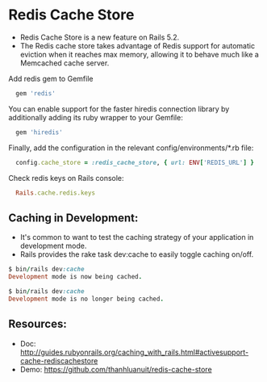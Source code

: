 # Redis Cache Store 

- Redis Cache Store is a new feature on Rails 5.2.
- The Redis cache store takes advantage of Redis support for automatic eviction when it reaches max memory, allowing it to behave much like a Memcached cache server.

Add redis gem to Gemfile

```ruby
  gem 'redis'
```

You can enable support for the faster hiredis connection library by additionally adding its ruby wrapper to your Gemfile:

```ruby
  gem 'hiredis'
```

Finally, add the configuration in the relevant config/environments/*.rb file:

```ruby
  config.cache_store = :redis_cache_store, { url: ENV['REDIS_URL'] }
```

Check redis keys on Rails console:

```ruby
  Rails.cache.redis.keys
```

## Caching in Development:

- It's common to want to test the caching strategy of your application in development mode. 
- Rails provides the rake task dev:cache to easily toggle caching on/off.

```ruby
$ bin/rails dev:cache
Development mode is now being cached.

$ bin/rails dev:cache
Development mode is no longer being cached.
```


## Resources:
- Doc: http://guides.rubyonrails.org/caching_with_rails.html#activesupport-cache-rediscachestore
- Demo: https://github.com/thanhluanuit/redis-cache-store

